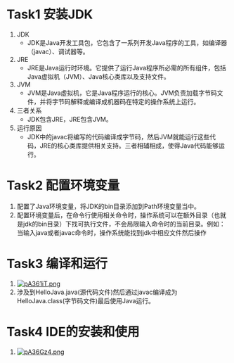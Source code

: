 # Task1 安装JDK
1. JDK
    - JDK是Java开发工具包，它包含了一系列开发Java程序的工具，如编译器（javac）、调试器等。
1. JRE
    - JRE是Java运行时环境。它提供了运行Java程序所必需的所有组件，包括Java虚拟机（JVM）、Java核心类库以及支持文件。
2. JVM
    -  JVM是Java虚拟机，它是Java程序运行的核心。JVM负责加载字节码文件，并将字节码解释或编译成机器码在特定的操作系统上运行。
3. 三者关系
    -  JDK包含JRE，JRE包含JVM。
4. 运行原因
    - JDK中的javac将编写的代码编译成字节码，然后JVM就能运行这些代码，JRE的核心类库提供相关支持。三者相辅相成，使得Java代码能够运行。
# Task2 配置环境变量
1.  配置了Java环境变量，将JDK的bin目录添加到Path环境变量当中。
2.  配置环境变量后，在命令行使用相关命令时，操作系统可以在额外目录（也就是jdk的bin目录）下找可执行文件，不会局限输入命令时的当前目录。例如：当输入java或者javac命令时，操作系统能找到jdk中相应文件然后操作
# Task3 编译和运行
1. [![pA361iT.png](https://s21.ax1x.com/2024/10/02/pA361iT.png)](https://imgse.com/i/pA361iT)
2. 涉及到HelloJava.java(源代码文件)然后通过javac编译成为HelloJava.class(字节码文件)最后使用Java运行。
# Task4 IDE的安装和使用
1. [![pA36Gz4.png](https://s21.ax1x.com/2024/10/02/pA36Gz4.png)](https://imgse.com/i/pA36Gz4)